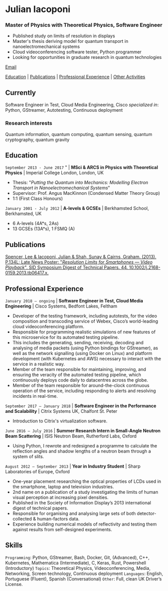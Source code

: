 # Julian Iacoponi
### Master of Physics with Theoretical Physics, Software Engineer
- Published study on limits of resolution in displays
- Master's thesis deriving model for quantum transport in nanoelectromechanical systems
- Cloud videoconferencing software tester, Python programmer
- Looking for opportunities in graduate research in quantum technologies

<div id="webaddress">
<a href="https://www.researchgate.net/profile/Julian_Iacoponi>ResearchGate</a>
</div>

<a class="mailto" href="mailto:julian.iacoponi@gmail.com">Email</a>

[Education](#Education) | [Publications](#Publications) | [Professional Experience](#Professional-Experience) | [Other Activities](#Other-Activities)

## Currently

Software Engineer in Test, Cloud Media Engineering, Cisco
*specialized in*: Python, GStreamer, Autotesting, Continuous deployment

### Research interests

Quantum information, quantum computing, quantum sensing, quantum cryptography, quantum gravity

## Education

`September 2013 - June 2017` " | __MSci & ARCS in Physics with Theoretical Physics__ | Imperial College London, London, UK
- Thesis: "*Putting the Quantum into Mechanics: Modelling Electron Transport in Nanoelectromechanical Systems*"
- Supervisor: Prof. Angus MacKinnon (Condensed Matter Theory Group)
- 1:1 (First Class Honours)

`January 2001 - July 2012` | __A-levels & GCSEs__ | Berkhamsted School, Berkhamsted, UK
- 6 A-levels (4A*s, 2As)
- 13 GCSEs (13A*s), 1 FSMQ (A)

## Publications

[Spencer, Lee & Iacoponi, Julian & Shah, Sunay & Cairns, Graham. (2013). P.134L: Late News Poster: "*Resolution Limits for Smartphones — Video Playback*". SID Symposium Digest of Technical Papers. 44. 10.1002/j.2168-0159.2013.tb06417.x.](https://onlinelibrary.wiley.com/doi/abs/10.1002/j.2168-0159.2013.tb06417.x)


## Professional Experience

`January 2018 – ongoing` | __Software Engineer in Test, Cloud Media Engineering__ | Cisco Systems, Bedfont Lakes, Feltham
- Developer of the testing framework, including autotests, for the video composition and transcoding service of Webex, Cisco’s world-leading cloud videoconferencing platform.
- Responsible for programming realistic simulations of new features of this microservice for its automated testing pipeline.
- This includes the generating, sending, receiving, decoding and analysing of media packets (using Python bindings for GStreamer), as well as the network signalling (using Docker on Linux) and platform development (with Kubernetes and AWS) necessary to interact with the service in a realistic way.
- Member of the team responsible for maintaining, improving, and ensuring the veracity of the automated testing pipeline, which continuously deploys code daily to datacentres across the globe.
- Member of the team responsible for around-the-clock continuous operation of the service, including responding to alerts and resolving incidents in real-time.

`September 2017 – January 2018` | __Software Engineer in the Performance and Scalability__ | Citrix Systems UK, Chalfont St. Peter
- Introduction to Citrix's virtualization software.

`June 2016 – July 2016` | __Summer Research Intern in Small-Angle Neutron Beam Scattering__ | ISIS Neutron Beam, Rutherford Labs, Oxford
- Using Python, I rewrote and redesigned a programme to calculate the reflection angles and shadow lengths of a neutron beam through a system of slits.

`August 2012 – September 2013` | __Year in Industry Student__ | Sharp Laboratories of Europe, Oxford
- One-year placement researching the optical properties of LCDs used in the smartphone, laptop and television industries.
- 2nd name on a publication of a study investigating the limits of human visual perception at increasing pixel densities.
- Published in the Society of Information Display’s 2013 international digest of technical papers.
- Responsible for organising and analysing large sets of both detector-collected & human-factors data.
- Experience building numerical models of reflectivity and testing them against results from self-designed experiments.

## Skills

`Programming`: Python, GStreamer, Bash, Docker, Git, (Advanced), C++, Kubernetes, Mathematica (Intermediate), C, Keras, Rust, Powershell (Introductory)
`Topics`: Theoretical Physics, Videoconferencing, Media, Networking, Screen technology, Continuous deployment
`Languages`: English, Portuguese (Fluent), Spanish (Conversational)
`Other`: Full, clean UK Driver’s License.


<!-- ### Footer

Last updated: December 2020 -->

